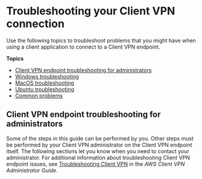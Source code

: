 # Troubleshooting your Client VPN connection<a name="troubleshooting"></a>

Use the following topics to troubleshoot problems that you might have when using a client application to connect to a Client VPN endpoint\. 

**Topics**
+ [Client VPN endpoint troubleshooting for administrators](#client-vpn-endpoint-troubleshooting)
+ [Windows troubleshooting](windows-troubleshooting.md)
+ [MacOS troubleshooting](macos-troubleshooting.md)
+ [Ubuntu troubleshooting](ubuntu-troubleshooting.md)
+ [Common problems](common-troubleshooting.md)

## Client VPN endpoint troubleshooting for administrators<a name="client-vpn-endpoint-troubleshooting"></a>

Some of the steps in this guide can be performed by you\. Other steps must be performed by your Client VPN administrator on the Client VPN endpoint itself\. The following sections let you know when you need to contact your administrator\. For additional information about troubleshooting Client VPN endpoint issues, see [Troubleshooting Client VPN](https://docs.aws.amazon.com/vpn/latest/clientvpn-admin/troubleshooting.html) in the *AWS Client VPN Administrator Guide*\.
